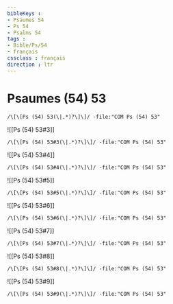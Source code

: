 ```yaml
---
bibleKeys : 
- Psaumes 54
- Ps 54
- Psalms 54
tags : 
- Bible/Ps/54
- français
cssclass : français
direction : ltr
---
```


# Psaumes (54) 53

```query
/\[\[Ps (54) 53(\|.*)?\]\]/ -file:"COM Ps (54) 53"
```



![[Ps (54) 53#3]]

```query
/\[\[Ps (54) 53#3(\|.*)?\]\]/ -file:"COM Ps (54) 53"
```

![[Ps (54) 53#4]]

```query
/\[\[Ps (54) 53#4(\|.*)?\]\]/ -file:"COM Ps (54) 53"
```

![[Ps (54) 53#5]]

```query
/\[\[Ps (54) 53#5(\|.*)?\]\]/ -file:"COM Ps (54) 53"
```

![[Ps (54) 53#6]]

```query
/\[\[Ps (54) 53#6(\|.*)?\]\]/ -file:"COM Ps (54) 53"
```

![[Ps (54) 53#7]]

```query
/\[\[Ps (54) 53#7(\|.*)?\]\]/ -file:"COM Ps (54) 53"
```

![[Ps (54) 53#8]]

```query
/\[\[Ps (54) 53#8(\|.*)?\]\]/ -file:"COM Ps (54) 53"
```

![[Ps (54) 53#9]]

```query
/\[\[Ps (54) 53#9(\|.*)?\]\]/ -file:"COM Ps (54) 53"
```

